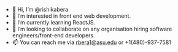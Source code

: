 - 👋 Hi, I’m @rishikabera
- 👀 I’m interested in front end web development.
- 🌱 I’m currently learning ReactJS.
- 💞️ I’m looking to collaborate on any organisation hiring software engineers/front-end developers.
- 📫 You can reach me via rbera1@asu.edu or +1(480)-937-7581

<!---
rishikabera/rishikabera is a ✨ special ✨ repository because its `README.md` (this file) appears on your GitHub profile.
You can click the Preview link to take a look at your changes.
--->
